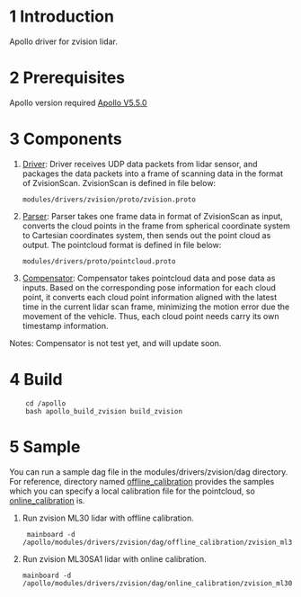 # 1 Introduction

Apollo driver for zvision lidar.

# 2 Prerequisites
 Apollo version  required [Apollo V5.5.0](https://github.com/ApolloAuto/apollo/releases/tag/v5.5.0)

# 3 Components
1. [Driver](https://github.com/ZVISION-lidar/zvision_apollo_driver/tree/master/apollo/modules/drivers/zvision/driver): Driver receives UDP data packets from lidar sensor, and packages the data packets into a frame of scanning data in the format of ZvisionScan. ZvisionScan is defined in file below:
	```
    modules/drivers/zvision/proto/zvision.proto
	```
2. [Parser](https://github.com/ZVISION-lidar/zvision_apollo_driver/tree/master/apollo/modules/drivers/zvision/parser): Parser takes one frame data in format of ZvisionScan as input, converts the cloud points in the frame from spherical coordinate system to Cartesian coordinates system, then sends out the point cloud as output. The pointcloud format is defined in file below:
	```
    modules/drivers/proto/pointcloud.proto
	```
3. [Compensator](https://github.com/ZVISION-lidar/zvision_apollo_driver/tree/master/apollo/modules/drivers/zvision/compensator): Compensator takes pointcloud data and pose data as inputs. Based on the corresponding pose information for each cloud point, it converts each cloud point information aligned with the latest time in the current lidar scan frame, minimizing the motion error due the movement of the vehicle. Thus, each cloud point needs carry its own timestamp information.

Notes: Compensator is not test yet, and will update soon.

# 4 Build
```
	cd /apollo
    bash apollo_build_zvision build_zvision
 ```
   
# 5 Sample
You can run a sample dag file in the modules/drivers/zvision/dag directory. For reference, directory named [offline_calibration](https://github.com/ZVISION-lidar/zvision_apollo_driver/tree/master/apollo/modules/drivers/zvision/dag/offline_calibration) provides the samples which you can specify a local calibration file for the pointcloud, so [online_calibration](https://github.com/ZVISION-lidar/zvision_apollo_driver/tree/master/apollo/modules/drivers/zvision/dag/online_calibration) is.
1. Run zvision ML30 lidar with offline calibration.
   ```
    mainboard -d /apollo/modules/drivers/zvision/dag/offline_calibration/zvision_ml30.dag
    ```
2. Run zvision ML30SA1 lidar with online calibration.
    ```
    mainboard -d /apollo/modules/drivers/zvision/dag/online_calibration/zvision_ml30sa1.dag
    ```